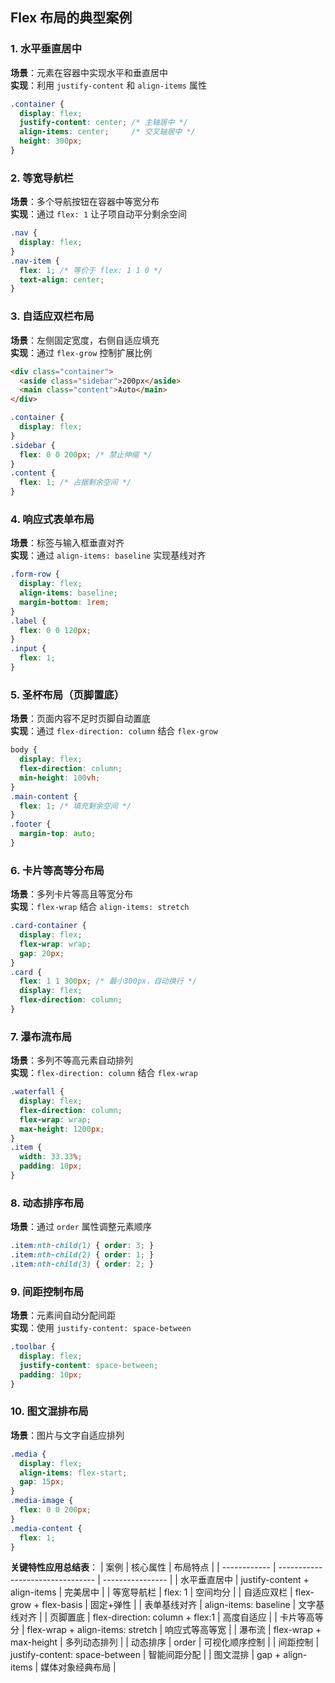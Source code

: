 ## Flex 布局的典型案例

### 1. 水平垂直居中
**场景**：元素在容器中实现水平和垂直居中  
**实现**：利用 `justify-content` 和 `align-items` 属性  

```css
.container {
  display: flex;
  justify-content: center; /* 主轴居中 */
  align-items: center;     /* 交叉轴居中 */
  height: 300px;
}
```

### 2. 等宽导航栏
**场景**：多个导航按钮在容器中等宽分布  
**实现**：通过 `flex: 1` 让子项自动平分剩余空间  
```css
.nav {
  display: flex;
}
.nav-item {
  flex: 1; /* 等价于 flex: 1 1 0 */
  text-align: center;
}
```

### 3. 自适应双栏布局
**场景**：左侧固定宽度，右侧自适应填充  
**实现**：通过 `flex-grow` 控制扩展比例  
```html
<div class="container">
  <aside class="sidebar">200px</aside>
  <main class="content">Auto</main>
</div>
```
```css
.container {
  display: flex;
}
.sidebar {
  flex: 0 0 200px; /* 禁止伸缩 */
}
.content {
  flex: 1; /* 占据剩余空间 */
}
```

### 4. 响应式表单布局
**场景**：标签与输入框垂直对齐  
**实现**：通过 `align-items: baseline` 实现基线对齐  
```css
.form-row {
  display: flex;
  align-items: baseline;
  margin-bottom: 1rem;
}
.label {
  flex: 0 0 120px;
}
.input {
  flex: 1;
}
```

### 5. 圣杯布局（页脚置底）
**场景**：页面内容不足时页脚自动置底  
**实现**：通过 `flex-direction: column` 结合 `flex-grow`  
```css
body {
  display: flex;
  flex-direction: column;
  min-height: 100vh;
}
.main-content {
  flex: 1; /* 填充剩余空间 */
}
.footer {
  margin-top: auto;
}
```

### 6. 卡片等高等分布局
**场景**：多列卡片等高且等宽分布  
**实现**：`flex-wrap` 结合 `align-items: stretch`  
```css
.card-container {
  display: flex;
  flex-wrap: wrap;
  gap: 20px;
}
.card {
  flex: 1 1 300px; /* 最小300px，自动换行 */
  display: flex;
  flex-direction: column;
}
```

### 7. 瀑布流布局
**场景**：多列不等高元素自动排列  
**实现**：`flex-direction: column` 结合 `flex-wrap`  
```css
.waterfall {
  display: flex;
  flex-direction: column;
  flex-wrap: wrap;
  max-height: 1200px;
}
.item {
  width: 33.33%;
  padding: 10px;
}
```

### 8. 动态排序布局
**场景**：通过 `order` 属性调整元素顺序  
```css
.item:nth-child(1) { order: 3; }
.item:nth-child(2) { order: 1; }
.item:nth-child(3) { order: 2; }
```

### 9. 间距控制布局
**场景**：元素间自动分配间距  
**实现**：使用 `justify-content: space-between`  
```css
.toolbar {
  display: flex;
  justify-content: space-between;
  padding: 10px;
}
```

### 10. 图文混排布局
**场景**：图片与文字自适应排列  
```css
.media {
  display: flex;
  align-items: flex-start;
  gap: 15px;
}
.media-image {
  flex: 0 0 200px;
}
.media-content {
  flex: 1;
}
```

**关键特性应用总结表**：
| 案例         | 核心属性                         | 布局特点         |
| ------------ | -------------------------------- | ---------------- |
| 水平垂直居中 | justify-content + align-items    | 完美居中         |
| 等宽导航栏   | flex: 1                          | 空间均分         |
| 自适应双栏   | flex-grow + flex-basis           | 固定+弹性        |
| 表单基线对齐 | align-items: baseline            | 文字基线对齐     |
| 页脚置底     | flex-direction: column + flex:1  | 高度自适应       |
| 卡片等高等分 | flex-wrap + align-items: stretch | 响应式等高等宽   |
| 瀑布流       | flex-wrap + max-height           | 多列动态排列     |
| 动态排序     | order                            | 可视化顺序控制   |
| 间距控制     | justify-content: space-between   | 智能间距分配     |
| 图文混排     | gap + align-items                | 媒体对象经典布局 |